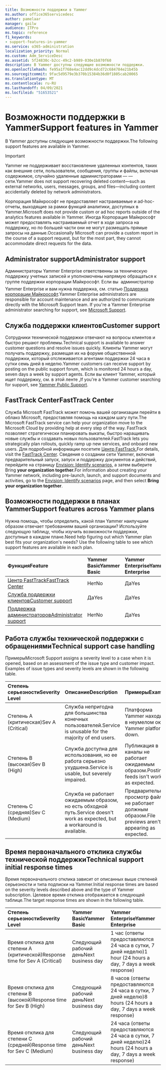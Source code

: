 ```yaml
---
title: Возможности поддержки в Yammer
ms.author: office365servicedesc
author: pamelaar
manager: gailw
audience: ITPro
ms.topic: reference
f1_keywords:
- support-features-in-yammer
ms.service: o365-administration
localization_priority: Normal
ms.custom: Adm_ServiceDesc
ms.assetid: 5f24830c-b2cc-49c2-b989-030e1b870f60
description: В Yammer доступны следующие возможности поддержки.
ms.openlocfilehash: fe95a1f768e4ac12dd9c4dcd72c684784e21b45b
ms.sourcegitcommit: 9fac5d9579e3b370b15384b36d0f1805cab20065
ms.translationtype: MT
ms.contentlocale: ru-RU
ms.lasthandoff: 04/09/2021
ms.locfileid: "51653521"
---
```

# <a name="support-features-in-yammer"></a><span data-ttu-id="100fd-103">Возможности поддержки в Yammer</span><span class="sxs-lookup"><span data-stu-id="100fd-103">Support features in Yammer</span></span>

<span data-ttu-id="100fd-104">В Yammer доступны следующие возможности поддержки.</span><span class="sxs-lookup"><span data-stu-id="100fd-104">The following support features are available in Yammer.</span></span>
  
> [!IMPORTANT]
> <span data-ttu-id="100fd-105">Yammer не поддерживает восстановление удаленных контентов, таких как внешние сети, пользователи, сообщения, группы и файлы, включая содержимое, случайно удаленные администраторами &mdash; &mdash; сети.</span><span class="sxs-lookup"><span data-stu-id="100fd-105">Yammer does not support recovering deleted content&mdash;such as external networks, users, messages, groups, and files&mdash;including content accidentally deleted by network administrators.</span></span>
>
> <span data-ttu-id="100fd-106">Корпорация Майкрософт не предоставляет настраиваемые и ad-hoc-отчеты, выходящие за рамки функций аналитики, доступных в Yammer.</span><span class="sxs-lookup"><span data-stu-id="100fd-106">Microsoft does not provide custom or ad hoc reports outside of the analytics features available in Yammer.</span></span> <span data-ttu-id="100fd-107">Иногда Корпорация Майкрософт может предоставлять настраиваемый отчет в ходе запроса на поддержку, но по большей части они не могут размещать прямые запросы на данные.</span><span class="sxs-lookup"><span data-stu-id="100fd-107">Occasionally Microsoft can provide a custom report in the course of a support request, but for the most part, they cannot accommodate direct requests for the data.</span></span>

## <a name="administrator-support"></a><span data-ttu-id="100fd-108">Administrator support</span><span class="sxs-lookup"><span data-stu-id="100fd-108">Administrator support</span></span>

<span data-ttu-id="100fd-p102">Администраторы Yammer Enterprise ответственны за техническую поддержку учетных записей и уполномочены напрямую обращаться к группе поддержки корпорации Майкрософт. Если вы  администратор Yammer Enterprise и вам нужна поддержка, см. статью [Поддержка корпорации Майкрософт](https://go.microsoft.com/fwlink/p/?LinkId=330922).</span><span class="sxs-lookup"><span data-stu-id="100fd-p102">Yammer Enterprise administrators are responsible for account maintenance and are authorized to communicate directly with the Microsoft Support team. If you're a Yammer Enterprise administrator searching for support, see [Microsoft Support](https://go.microsoft.com/fwlink/p/?LinkId=330922).</span></span>

## <a name="customer-support"></a><span data-ttu-id="100fd-111">Служба поддержки клиентов</span><span class="sxs-lookup"><span data-stu-id="100fd-111">Customer support</span></span>

<span data-ttu-id="100fd-112">Сотрудники технической поддержки отвечают на вопросы клиентов и быстро решают проблемы.</span><span class="sxs-lookup"><span data-stu-id="100fd-112">Technical support is available to answer customer questions and resolve issues quickly.</span></span> <span data-ttu-id="100fd-113">Клиенты Yammer могут получать поддержку, размещая их на форуме общественной поддержки, который отслеживается агентами поддержки 24 часа в сутки семь дней в неделю.</span><span class="sxs-lookup"><span data-stu-id="100fd-113">Yammer customers can receive support by posting on the public support forum, which is monitored 24 hours a day, seven days a week by support agents.</span></span> <span data-ttu-id="100fd-114">Если вы клиент Yammer, который ищет поддержку, см. в этой ленте [.](https://go.microsoft.com/fwlink/p/?LinkId=330921)</span><span class="sxs-lookup"><span data-stu-id="100fd-114">If you're a Yammer customer searching for support, see [Yammer Public Support](https://go.microsoft.com/fwlink/p/?LinkId=330921).</span></span>
   
## <a name="fasttrack-center"></a><span data-ttu-id="100fd-115">FastTrack Center</span><span class="sxs-lookup"><span data-stu-id="100fd-115">FastTrack Center</span></span>

<span data-ttu-id="100fd-116">Служба Microsoft FastTrack может помочь вашей организации перейти в облако Microsoft, предоставляя помощь на каждом шагу пути.</span><span class="sxs-lookup"><span data-stu-id="100fd-116">The Microsoft FastTrack service can help your organization move to the Microsoft Cloud by providing help at every step of the way.</span></span> <span data-ttu-id="100fd-117">FastTrack позволяет стратегически планировать выкаты, быстро наращивать новые службы и создавать новых пользователей.</span><span class="sxs-lookup"><span data-stu-id="100fd-117">FastTrack lets you strategically plan rollouts, quickly ramp up new services, and onboard new users.</span></span> <span data-ttu-id="100fd-118">Для подробной информации посетите [Центр FastTrack.](https://go.microsoft.com/fwlink/?LinkID=518597&amp;clcid=0x409)</span><span class="sxs-lookup"><span data-stu-id="100fd-118">For details, visit the [FastTrack Center](https://go.microsoft.com/fwlink/?LinkID=518597&amp;clcid=0x409).</span></span> <span data-ttu-id="100fd-119">Сведения о создании сети Yammer, включая предварительный запуск, запуск и поддержку документов и действий, перейдите на страницу [Envision: Identify scenarios,](https://fasttrack.microsoft.com/office/envision/identify-scenarios) а затем выберите Bring **your organization together.**</span><span class="sxs-lookup"><span data-stu-id="100fd-119">For information about creating your Yammer network, including pre-launch, launch, and support documents and activities, go to the [Envision: Identify scenarios](https://fasttrack.microsoft.com/office/envision/identify-scenarios) page, and then select **Bring your organization together**.</span></span>

## <a name="support-features-across-yammer-plans"></a><span data-ttu-id="100fd-120">Возможности поддержки в планах Yammer</span><span class="sxs-lookup"><span data-stu-id="100fd-120">Support features across Yammer plans</span></span>

<span data-ttu-id="100fd-p105">Нужна помощь, чтобы определить, какой план Yammer наилучшим образом отвечает требованиям вашей организации? Используйте следующую таблицу, чтобы изучить возможности поддержки, доступные в каждом плане.</span><span class="sxs-lookup"><span data-stu-id="100fd-p105">Need help figuring out which Yammer plan best fits your organization's needs? Use the following table to see which support features are available in each plan.</span></span>
  
|<span data-ttu-id="100fd-123">**Функция**</span><span class="sxs-lookup"><span data-stu-id="100fd-123">**Feature**</span></span>|<span data-ttu-id="100fd-124">**Yammer Basic**</span><span class="sxs-lookup"><span data-stu-id="100fd-124">**Yammer Basic**</span></span>|<span data-ttu-id="100fd-125">**Yammer Enterprise**</span><span class="sxs-lookup"><span data-stu-id="100fd-125">**Yammer Enterprise**</span></span>|
|:-----|:-----|:-----|
|[<span data-ttu-id="100fd-126">Центр FastTrack</span><span class="sxs-lookup"><span data-stu-id="100fd-126">FastTrack Center</span></span>](https://go.microsoft.com/fwlink/?LinkID=518597&amp;clcid=0x409) <br/> |<span data-ttu-id="100fd-127">Нет</span><span class="sxs-lookup"><span data-stu-id="100fd-127">No</span></span>  <br/> |<span data-ttu-id="100fd-128">Да</span><span class="sxs-lookup"><span data-stu-id="100fd-128">Yes</span></span>  <br/> |
|[<span data-ttu-id="100fd-129">Служба поддержки клиентов</span><span class="sxs-lookup"><span data-stu-id="100fd-129">Customer support</span></span>](support-features-in-yammer.md#customer-support) <br/> |<span data-ttu-id="100fd-130">Да</span><span class="sxs-lookup"><span data-stu-id="100fd-130">Yes</span></span>  <br/> |<span data-ttu-id="100fd-131">Да</span><span class="sxs-lookup"><span data-stu-id="100fd-131">Yes</span></span>  <br/> |
|[<span data-ttu-id="100fd-132">Поддержка администраторов</span><span class="sxs-lookup"><span data-stu-id="100fd-132">Administrator support</span></span>](support-features-in-yammer.md#administrator-support) <br/> |<span data-ttu-id="100fd-133">Нет</span><span class="sxs-lookup"><span data-stu-id="100fd-133">No</span></span>  <br/> |<span data-ttu-id="100fd-134">Да</span><span class="sxs-lookup"><span data-stu-id="100fd-134">Yes</span></span>  <br/> |
 
## <a name="technical-support-case-handling"></a><span data-ttu-id="100fd-135">Работа службы технической поддержки с обращениями</span><span class="sxs-lookup"><span data-stu-id="100fd-135">Technical support case handling</span></span>

<span data-ttu-id="100fd-p106">Примеры</span><span class="sxs-lookup"><span data-stu-id="100fd-p106">Microsoft Support assigns a severity level to a case when it is opened, based on an assessment of the issue type and customer impact. Examples of issue types and severity levels are shown in the following table.</span></span> 
  
|<span data-ttu-id="100fd-138">**Степень серьезности**</span><span class="sxs-lookup"><span data-stu-id="100fd-138">**Severity Level**</span></span>|<span data-ttu-id="100fd-139">**Описание**</span><span class="sxs-lookup"><span data-stu-id="100fd-139">**Description**</span></span>|<span data-ttu-id="100fd-140">**Примеры**</span><span class="sxs-lookup"><span data-stu-id="100fd-140">**Examples**</span></span>|
|:-----|:-----|:-----|
|<span data-ttu-id="100fd-141">Степень А (критическая)</span><span class="sxs-lookup"><span data-stu-id="100fd-141">Sev A (Critical)</span></span>  <br/> |<span data-ttu-id="100fd-142">Служба непригодна для большинства конечных пользователей.</span><span class="sxs-lookup"><span data-stu-id="100fd-142">Service is unusable for the majority of end users.</span></span>  <br/> |<span data-ttu-id="100fd-143">Платформа Yammer находится в неумелом ок.</span><span class="sxs-lookup"><span data-stu-id="100fd-143">The Yammer platform is down.</span></span>  <br/> |
|<span data-ttu-id="100fd-144">Степень B (высокая)</span><span class="sxs-lookup"><span data-stu-id="100fd-144">Sev B (High)</span></span>  <br/> |<span data-ttu-id="100fd-145">Служба доступна для использования, но ее работа серьезно ухудшена.</span><span class="sxs-lookup"><span data-stu-id="100fd-145">Service is usable, but severely impaired.</span></span>  <br/> |<span data-ttu-id="100fd-146">Публикация в каналы не работает ожидаемым образом.</span><span class="sxs-lookup"><span data-stu-id="100fd-146">Posting to feeds isn't working as expected.</span></span>  <br/> |
|<span data-ttu-id="100fd-147">Степень C (средняя)</span><span class="sxs-lookup"><span data-stu-id="100fd-147">Sev C (Medium)</span></span>  <br/> |<span data-ttu-id="100fd-148">Служба не работает ожидаемым образом, но есть обходной путь.</span><span class="sxs-lookup"><span data-stu-id="100fd-148">Service doesn't work as expected, but a workaround is available.</span></span>  <br/> |<span data-ttu-id="100fd-149">Предварительный просмотр файлов не работает должным образом.</span><span class="sxs-lookup"><span data-stu-id="100fd-149">File previews aren't appearing as expected.</span></span>  <br/> |

## <a name="technical-support-initial-response-times"></a><span data-ttu-id="100fd-150">Время первоначального отклика службы технической поддержки</span><span class="sxs-lookup"><span data-stu-id="100fd-150">Technical support initial response times</span></span>

<span data-ttu-id="100fd-151">Время первоначального отклика зависит от описанных выше степеней серьезности и типа подписки на Yammer.</span><span class="sxs-lookup"><span data-stu-id="100fd-151">Initial response times are based on the severity levels described above and the type of Yammer subscription.</span></span> <span data-ttu-id="100fd-152">Целевое время отклика отображается в следующей таблице.</span><span class="sxs-lookup"><span data-stu-id="100fd-152">The target response times are shown in the following table.</span></span>
  
|<span data-ttu-id="100fd-153">**Степень серьезности**</span><span class="sxs-lookup"><span data-stu-id="100fd-153">**Severity Level**</span></span>|<span data-ttu-id="100fd-154">**Yammer Basic**</span><span class="sxs-lookup"><span data-stu-id="100fd-154">**Yammer Basic**</span></span>|<span data-ttu-id="100fd-155">**Yammer Enterprise**</span><span class="sxs-lookup"><span data-stu-id="100fd-155">**Yammer Enterprise**</span></span>|
|:-----|:-----|:-----|
|<span data-ttu-id="100fd-156">Время отклика для степени A (критической)</span><span class="sxs-lookup"><span data-stu-id="100fd-156">Response time for Sev A (Critical)</span></span>  <br/> |<span data-ttu-id="100fd-157">Следующий рабочий день</span><span class="sxs-lookup"><span data-stu-id="100fd-157">Next business day</span></span>  <br/> |<span data-ttu-id="100fd-158">1 час (ответы предоставляются 24 часа в сутки, 7 дней неделю)</span><span class="sxs-lookup"><span data-stu-id="100fd-158">1 hour (24 hours a day, 7 days a week response)</span></span>  <br/> |
|<span data-ttu-id="100fd-159">Время отклика для степени B (высокой)</span><span class="sxs-lookup"><span data-stu-id="100fd-159">Response time for Sev B (High)</span></span>  <br/> |<span data-ttu-id="100fd-160">Следующий рабочий день</span><span class="sxs-lookup"><span data-stu-id="100fd-160">Next business day</span></span>  <br/> |<span data-ttu-id="100fd-161">8 часов (ответы предоставляются 24 часа в сутки, 7 дней неделю)</span><span class="sxs-lookup"><span data-stu-id="100fd-161">8 hours (24 hours a day, 7 days a week response)</span></span>  <br/> |
|<span data-ttu-id="100fd-162">Время отклика для степени C (средней)</span><span class="sxs-lookup"><span data-stu-id="100fd-162">Response time for Sev C (Medium)</span></span>  <br/> |<span data-ttu-id="100fd-163">Следующий рабочий день</span><span class="sxs-lookup"><span data-stu-id="100fd-163">Next business day</span></span>  <br/> |<span data-ttu-id="100fd-164">24 часа (ответы предоставляются 24 часа в сутки, 7 дней неделю)</span><span class="sxs-lookup"><span data-stu-id="100fd-164">24 hours (24 hours a day, 7 days a week response)</span></span>  <br/> |
